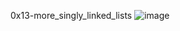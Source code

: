 0x13-more_singly_linked_lists
![image](https://github.com/saadsgh123/alx-low_level_programming/assets/141192668/fe9cd5e0-a5ad-4a7a-9342-7ac96c0c6c28)
